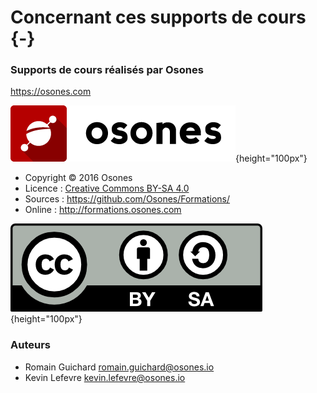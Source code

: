 # Concernant ces supports de cours {-}

### Supports de cours réalisés par Osones

<https://osones.com>

![](images/logo-osones.png){height="100px"}

- Copyright © 2016 Osones
- Licence : [Creative Commons BY-SA 4.0](https://creativecommons.org/licenses/by-sa/4.0/deed.fr)
- Sources : <https://github.com/Osones/Formations/>
- Online : <http://formations.osones.com>

![](images/licence.png){height="100px"}

### Auteurs

- Romain Guichard <romain.guichard@osones.io>
- Kevin Lefevre <kevin.lefevre@osones.io>

